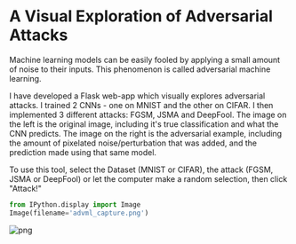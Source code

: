 # A Visual Exploration of Adversarial Attacks

Machine learning models can be easily fooled by applying a small amount of noise to their inputs. This phenomenon is called adversarial machine learning. 

I have developed a Flask web-app which visually explores adversarial attacks. I trained 2 CNNs - one on MNIST and the other on CIFAR. I then implemented 3 different attacks: FGSM, JSMA and DeepFool. The image on the left is the original image, including it's true classification and what the CNN predicts. The image on the right is the adversarial example, including the amount of pixelated noise/perturbation that was added, and the prediction made using that same model.

To use this tool, select the Dataset (MNIST or CIFAR), the attack (FGSM, JSMA or DeepFool) or let the computer make a random selection, then click "Attack!"


```python
from IPython.display import Image
Image(filename='advml_capture.png')
```




![png](output_1_0.png)


